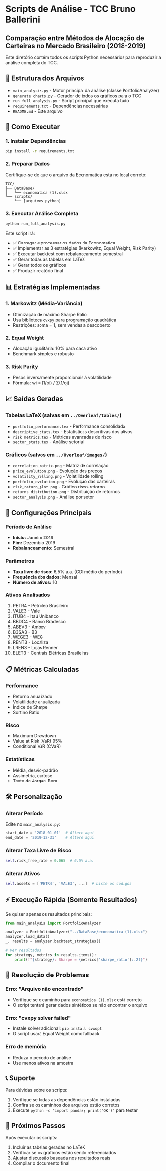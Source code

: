 # Scripts de Análise - TCC Bruno Ballerini

## Comparação entre Métodos de Alocação de Carteiras no Mercado Brasileiro (2018-2019)

Este diretório contém todos os scripts Python necessários para reproduzir a análise completa do TCC.

## 📁 Estrutura dos Arquivos

- `main_analysis.py` - Motor principal da análise (classe PortfolioAnalyzer)
- `generate_charts.py` - Gerador de todos os gráficos para o TCC
- `run_full_analysis.py` - Script principal que executa tudo
- `requirements.txt` - Dependências necessárias
- `README.md` - Este arquivo

## 🚀 Como Executar

### 1. Instalar Dependências

```bash
pip install -r requirements.txt
```

### 2. Preparar Dados

Certifique-se de que o arquivo da Economatica está no local correto:
```
TCC/
├── DataBase/
│   └── economatica (1).xlsx
└── scripts/
    └── [arquivos python]
```

### 3. Executar Análise Completa

```bash
python run_full_analysis.py
```

Este script irá:
- ✅ Carregar e processar os dados da Economatica
- ✅ Implementar as 3 estratégias (Markowitz, Equal Weight, Risk Parity)
- ✅ Executar backtest com rebalanceamento semestral
- ✅ Gerar todas as tabelas em LaTeX
- ✅ Gerar todos os gráficos
- ✅ Produzir relatório final

## 📊 Estratégias Implementadas

### 1. Markowitz (Média-Variância)
- Otimização de máximo Sharpe Ratio
- Usa biblioteca `cvxpy` para programação quadrática
- Restrições: soma = 1, sem vendas a descoberto

### 2. Equal Weight
- Alocação igualitária: 10% para cada ativo
- Benchmark simples e robusto

### 3. Risk Parity
- Pesos inversamente proporcionais à volatilidade
- Fórmula: wi = (1/σi) / Σ(1/σj)

## 📈 Saídas Geradas

### Tabelas LaTeX (salvas em `../Overleaf/tables/`)
- `portfolio_performance.tex` - Performance consolidada
- `descriptive_stats.tex` - Estatísticas descritivas dos ativos
- `risk_metrics.tex` - Métricas avançadas de risco
- `sector_stats.tex` - Análise setorial

### Gráficos (salvos em `../Overleaf/images/`)
- `correlation_matrix.png` - Matriz de correlação
- `price_evolution.png` - Evolução dos preços
- `volatility_rolling.png` - Volatilidade rolling
- `portfolio_evolution.png` - Evolução das carteiras
- `risk_return_plot.png` - Gráfico risco-retorno
- `returns_distribution.png` - Distribuição de retornos
- `sector_analysis.png` - Análise por setor

## 🔧 Configurações Principais

### Período de Análise
- **Início:** Janeiro 2018
- **Fim:** Dezembro 2019
- **Rebalanceamento:** Semestral

### Parâmetros
- **Taxa livre de risco:** 6,5% a.a. (CDI médio do período)
- **Frequência dos dados:** Mensal
- **Número de ativos:** 10

### Ativos Analisados
1. PETR4 - Petróleo Brasileiro
2. VALE3 - Vale
3. ITUB4 - Itaú Unibanco
4. BBDC4 - Banco Bradesco
5. ABEV3 - Ambev
6. B3SA3 - B3
7. WEGE3 - WEG
8. RENT3 - Localiza
9. LREN3 - Lojas Renner
10. ELET3 - Centrais Elétricas Brasileiras

## 📋 Métricas Calculadas

### Performance
- Retorno anualizado
- Volatilidade anualizada
- Índice de Sharpe
- Sortino Ratio

### Risco
- Maximum Drawdown
- Value at Risk (VaR) 95%
- Conditional VaR (CVaR)

### Estatísticas
- Média, desvio-padrão
- Assimetria, curtose
- Teste de Jarque-Bera

## 🛠 Personalização

### Alterar Período
Edite no `main_analysis.py`:
```python
start_date = '2018-01-01'  # Altere aqui
end_date = '2019-12-31'    # Altere aqui
```

### Alterar Taxa Livre de Risco
```python
self.risk_free_rate = 0.065  # 6.5% a.a.
```

### Alterar Ativos
```python
self.assets = ['PETR4', 'VALE3', ...]  # Liste os códigos
```

## ⚡ Execução Rápida (Somente Resultados)

Se quiser apenas os resultados principais:

```python
from main_analysis import PortfolioAnalyzer

analyzer = PortfolioAnalyzer("../DataBase/economatica (1).xlsx")
analyzer.load_data()
_, results = analyzer.backtest_strategies()

# Ver resultados
for strategy, metrics in results.items():
    print(f"{strategy}: Sharpe = {metrics['sharpe_ratio']:.2f}")
```

## 🐛 Resolução de Problemas

### Erro: "Arquivo não encontrado"
- Verifique se o caminho para `economatica (1).xlsx` está correto
- O script tentará gerar dados sintéticos se não encontrar o arquivo

### Erro: "cvxpy solver failed"
- Instale solver adicional: `pip install cvxopt`
- O script usará Equal Weight como fallback

### Erro de memória
- Reduza o período de análise
- Use menos ativos na amostra

## 📞 Suporte

Para dúvidas sobre os scripts:
1. Verifique se todas as dependências estão instaladas
2. Confira se os caminhos dos arquivos estão corretos
3. Execute `python -c "import pandas; print('OK')"` para testar

## 🎯 Próximos Passos

Após executar os scripts:
1. Incluir as tabelas geradas no LaTeX
2. Verificar se os gráficos estão sendo referenciados
3. Ajustar discussão baseada nos resultados reais
4. Compilar o documento final